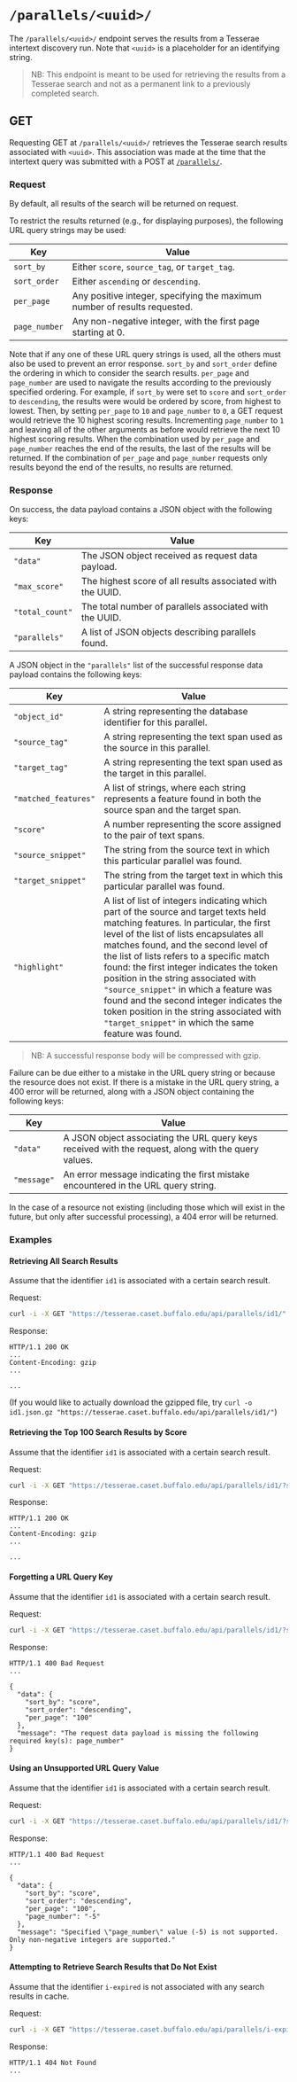 # `/parallels/<uuid>/`

The `/parallels/<uuid>/` endpoint serves the results from a Tesserae intertext discovery run.  Note that `<uuid>` is a placeholder for an identifying string.

> NB:  This endpoint is meant to be used for retrieving the results from a Tesserae search and not as a permanent link to a previously completed search.

## GET

Requesting GET at `/parallels/<uuid>/` retrieves the Tesserae search results associated with `<uuid>`.  This association was made at the time that the intertext query was submitted with a POST at [`/parallels/`](parallels.md).

### Request

By default, all results of the search will be returned on request.

To restrict the results returned (e.g., for displaying purposes), the following URL query strings may be used:

|Key|Value|
|---|---|
|`sort_by`|Either `score`, `source_tag`, or `target_tag`.|
|`sort_order`|Either `ascending` or `descending`.|
|`per_page`|Any positive integer, specifying the maximum number of results requested.|
|`page_number`|Any non-negative integer, with the first page starting at 0.|

Note that if any one of these URL query strings is used, all the others must also be used to prevent an error response.
`sort_by` and `sort_order` define the ordering in which to consider the search results.
`per_page` and `page_number` are used to navigate the results according to the previously specified ordering.
For example, if `sort_by` were set to `score` and `sort_order` to `descending`, the results were would be ordered by score, from highest to lowest.
Then, by setting `per_page` to `10` and `page_number` to `0`, a GET request would retrieve the 10 highest scoring results.
Incrementing `page_number` to `1` and leaving all of the other arguments as before would retrieve the next 10 highest scoring results.
When the combination used by `per_page` and `page_number` reaches the end of the results, the last of the results will be returned.
If the combination of `per_page` and `page_number` requests only results beyond the end of the results, no results are returned.

### Response

On success, the data payload contains a JSON object with the following keys:

|Key|Value|
|---|---|
|`"data"`|The JSON object received as request data payload.|
|`"max_score"`|The highest score of all results associated with the UUID.|
|`"total_count"`|The total number of parallels associated with the UUID.|
|`"parallels"`|A list of JSON objects describing parallels found.|

A JSON object in the `"parallels"` list of the successful response data payload contains the following keys:

|Key|Value|
|---|---|
|`"object_id"`|A string representing the database identifier for this parallel.|
|`"source_tag"`|A string representing the text span used as the source in this parallel.|
|`"target_tag"`|A string representing the text span used as the target in this parallel.|
|`"matched_features"`|A list of strings, where each string represents a feature found in both the source span and the target span.|
|`"score"`|A number representing the score assigned to the pair of text spans.|
|`"source_snippet"`|The string from the source text in which this particular parallel was found.|
|`"target_snippet"`|The string from the target text in which this particular parallel was found.|
|`"highlight"`|A list of list of integers indicating which part of the source and target texts held matching features. In particular, the first level of the list of lists encapsulates all matches found, and the second level of the list of lists refers to a specific match found: the first integer indicates the token position in the string associated with `"source_snippet"` in which a feature was found and the second integer indicates the token position in the string associated with `"target_snippet"` in which the same feature was found.|

> NB:  A successful response body will be compressed with gzip.

Failure can be due either to a mistake in the URL query string or because the resource does not exist. If there is a mistake in the URL query string, a 400 error will be returned, along with a JSON object containing the following keys:

|Key|Value|
|---|---|
|`"data"`|A JSON object associating the URL query keys received with the request, along with the query values.|
|`"message"`|An error message indicating the first mistake encountered in the URL query string.|

In the case of a resource not existing (including those which will exist in the future, but only after successful processing), a 404 error will be returned.

### Examples

#### Retrieving All Search Results

Assume that the identifier `id1` is associated with a certain search result.

Request:

```bash
curl -i -X GET "https://tesserae.caset.buffalo.edu/api/parallels/id1/"
```

Response:

```http
HTTP/1.1 200 OK
...
Content-Encoding: gzip
...

...
```

(If you would like to actually download the gzipped file, try `curl -o id1.json.gz "https://tesserae.caset.buffalo.edu/api/parallels/id1/"`)

#### Retrieving the Top 100 Search Results by Score

Assume that the identifier `id1` is associated with a certain search result.

Request:

```bash
curl -i -X GET "https://tesserae.caset.buffalo.edu/api/parallels/id1/?sort_by=score&sort_order=descending&per_page=100&page_number=0"
```

Response:

```http
HTTP/1.1 200 OK
...
Content-Encoding: gzip
...

...
```

#### Forgetting a URL Query Key

Assume that the identifier `id1` is associated with a certain search result.

Request:

```bash
curl -i -X GET "https://tesserae.caset.buffalo.edu/api/parallels/id1/?sort_by=score&sort_order=descending&per_page=100"
```

Response:

```http
HTTP/1.1 400 Bad Request
...

{
  "data": {
    "sort_by": "score",
    "sort_order": "descending",
    "per_page": "100"
  },
  "message": "The request data payload is missing the following required key(s): page_number"
}
```

#### Using an Unsupported URL Query Value

Assume that the identifier `id1` is associated with a certain search result.

Request:

```bash
curl -i -X GET "https://tesserae.caset.buffalo.edu/api/parallels/id1/?sort_by=score&sort_order=descending&per_page=100&page_number=-5"
```

Response:

```http
HTTP/1.1 400 Bad Request
...

{
  "data": {
    "sort_by": "score",
    "sort_order": "descending",
    "per_page": "100",
    "page_number": "-5"
  },
  "message": "Specified \"page_number\" value (-5) is not supported. Only non-negative integers are supported."
}
```

#### Attempting to Retrieve Search Results that Do Not Exist

Assume that the identifier `i-expired` is not associated with any search results in cache.

Request:

```bash
curl -i -X GET "https://tesserae.caset.buffalo.edu/api/parallels/i-expired/"
```

Response:

```http
HTTP/1.1 404 Not Found
...
```
